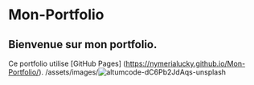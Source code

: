 # Mon-Portfolio

## Bienvenue sur mon portfolio.

Ce portfolio utilise [GitHub Pages]
(https://nymerialucky.github.io/Mon-Portfolio/).
/assets/images/![altumcode-dC6Pb2JdAqs-unsplash](https://user-images.githubusercontent.com/60093791/172852109-43e3c18a-f098-49be-9d37-ea8bc3ce472e.jpg)

